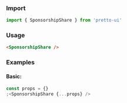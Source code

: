 ### Import

```js static
import { SponsorshipShare } from 'pretto-ui'
```

### Usage

```html
<SponsorshipShare />
```

### Examples

#### Basic:

```jsx
const props = {}
;<SponsorshipShare {...props} />
```
